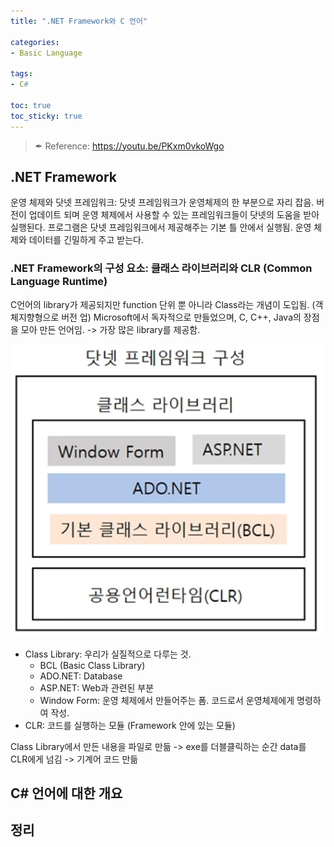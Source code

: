 ```yaml
---
title: ".NET Framework와 C 언어"

categories: 
- Basic Language

tags:
- C#

toc: true
toc_sticky: true
---
```


> ✒ Reference: <https://youtu.be/PKxm0vkoWgo>

## .NET Framework

운영 체제와 닷넷 프레임워크: 닷넷 프레임워크가 운영체제의 한 부분으로 자리 잡음. 버전이 업데이트 되며 운영 체제에서 사용할 수 있는 프레임워크들이 닷넷의 도움을 받아 실행된다. 프로그램은 닷넷 프레임워크에서 제공해주는 기본 틀 안에서 실행됨. 운영 체제와 데이터를 긴밀하게 주고 받는다.

### .NET Framework의 구성 요소: 클래스 라이브러리와 CLR (Common Language Runtime)

C언어의 library가 제공되지만 function 단위 뿐 아니라 Class라는 개념이 도입됨. (객체지향형으로 버전 업)
Microsoft에서 독자적으로 만들었으며, C, C++, Java의 장점을 모아 만든 언어임. -> 가장 많은 library를 제공함.

![구성요소](/assets/images/Csharp/components.png)

- Class Library: 우리가 실질적으로 다루는 것.
  - BCL (Basic Class Library)
  - ADO.NET: Database
  - ASP.NET: Web과 관련된 부분
  - Window Form: 운영 체제에서 만들어주는 폼. 코드로서 운영체제에게 명령하여 작성.
- CLR: 코드를 실행하는 모듈 (Framework 안에 있는 모듈)

Class Library에서 만든 내용을 파일로 만듦 -> exe를 더블클릭하는 순간 data를 CLR에게 넘김 -> 기계어 코드 만듦

## C# 언어에 대한 개요

## 정리
